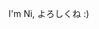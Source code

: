 I'm Ni, よろしくね :)



<!---
Niurak/Niurak is a ✨ special ✨ repository because its `README.md` (this file) appears on your GitHub profile.
You can click the Preview link to take a look at your changes.
--->

